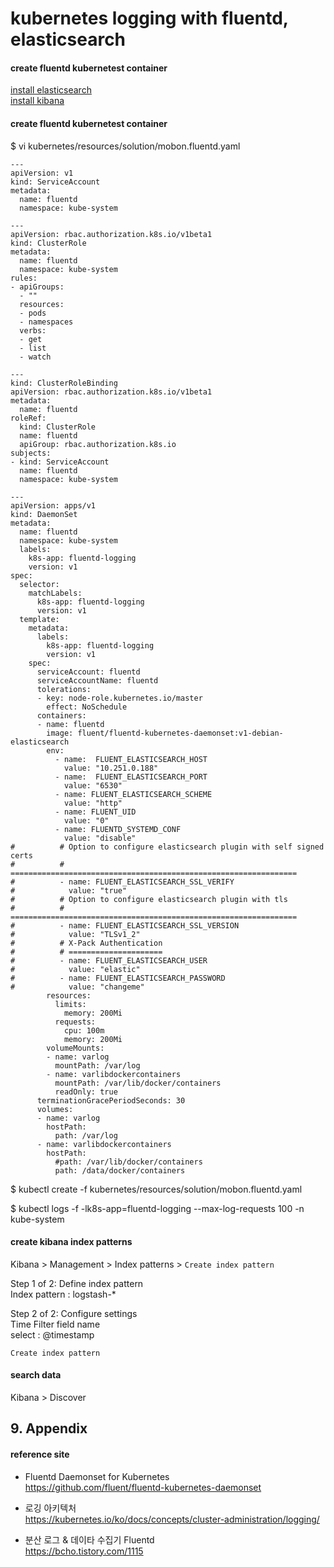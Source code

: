 # kubernetes logging with fluentd, elasticsearch

#### create fluentd kubernetest container

[install elasticsearch](../elasticsearch/install.n.setup.0.md)  
[install kibana](../elasticsearch/install.n.setup.2.kibana.md)

#### create fluentd kubernetest container
$ vi kubernetes/resources/solution/mobon.fluentd.yaml
```
---
apiVersion: v1
kind: ServiceAccount
metadata:
  name: fluentd
  namespace: kube-system

---
apiVersion: rbac.authorization.k8s.io/v1beta1
kind: ClusterRole
metadata:
  name: fluentd
  namespace: kube-system
rules:
- apiGroups:
  - ""
  resources:
  - pods
  - namespaces
  verbs:
  - get
  - list
  - watch

---
kind: ClusterRoleBinding
apiVersion: rbac.authorization.k8s.io/v1beta1
metadata:
  name: fluentd
roleRef:
  kind: ClusterRole
  name: fluentd
  apiGroup: rbac.authorization.k8s.io
subjects:
- kind: ServiceAccount
  name: fluentd
  namespace: kube-system

---
apiVersion: apps/v1
kind: DaemonSet
metadata:
  name: fluentd
  namespace: kube-system
  labels:
    k8s-app: fluentd-logging
    version: v1
spec:
  selector:
    matchLabels:
      k8s-app: fluentd-logging
      version: v1
  template:
    metadata:
      labels:
        k8s-app: fluentd-logging
        version: v1
    spec:
      serviceAccount: fluentd
      serviceAccountName: fluentd
      tolerations:
      - key: node-role.kubernetes.io/master
        effect: NoSchedule
      containers:
      - name: fluentd
        image: fluent/fluentd-kubernetes-daemonset:v1-debian-elasticsearch
        env:
          - name:  FLUENT_ELASTICSEARCH_HOST
            value: "10.251.0.188"
          - name:  FLUENT_ELASTICSEARCH_PORT
            value: "6530"
          - name: FLUENT_ELASTICSEARCH_SCHEME
            value: "http"
          - name: FLUENT_UID
            value: "0"
          - name: FLUENTD_SYSTEMD_CONF
            value: "disable"
#          # Option to configure elasticsearch plugin with self signed certs
#          # ================================================================
#          - name: FLUENT_ELASTICSEARCH_SSL_VERIFY
#            value: "true"
#          # Option to configure elasticsearch plugin with tls
#          # ================================================================
#          - name: FLUENT_ELASTICSEARCH_SSL_VERSION
#            value: "TLSv1_2"
#          # X-Pack Authentication
#          # =====================
#          - name: FLUENT_ELASTICSEARCH_USER
#            value: "elastic"
#          - name: FLUENT_ELASTICSEARCH_PASSWORD
#            value: "changeme"
        resources:
          limits:
            memory: 200Mi
          requests:
            cpu: 100m
            memory: 200Mi
        volumeMounts:
        - name: varlog
          mountPath: /var/log
        - name: varlibdockercontainers
          mountPath: /var/lib/docker/containers
          readOnly: true
      terminationGracePeriodSeconds: 30
      volumes:
      - name: varlog
        hostPath:
          path: /var/log
      - name: varlibdockercontainers
        hostPath:
          #path: /var/lib/docker/containers
          path: /data/docker/containers
```
$ kubectl create -f kubernetes/resources/solution/mobon.fluentd.yaml  

$ kubectl logs -f -lk8s-app=fluentd-logging --max-log-requests 100 -n kube-system  

#### create kibana index patterns
Kibana > Management > Index patterns > `Create index pattern`  

Step 1 of 2: Define index pattern  
Index pattern : logstash-*  

Step 2 of 2: Configure settings  
Time Filter field name  
select : @timestamp  

`Create index pattern`  

#### search data
Kibana > Discover  

## 9. Appendix

#### reference site

* Fluentd Daemonset for Kubernetes  
https://github.com/fluent/fluentd-kubernetes-daemonset

* 로깅 아키텍처  
https://kubernetes.io/ko/docs/concepts/cluster-administration/logging/  

+ 분산 로그 & 데이타 수집기 Fluentd  
https://bcho.tistory.com/1115  

